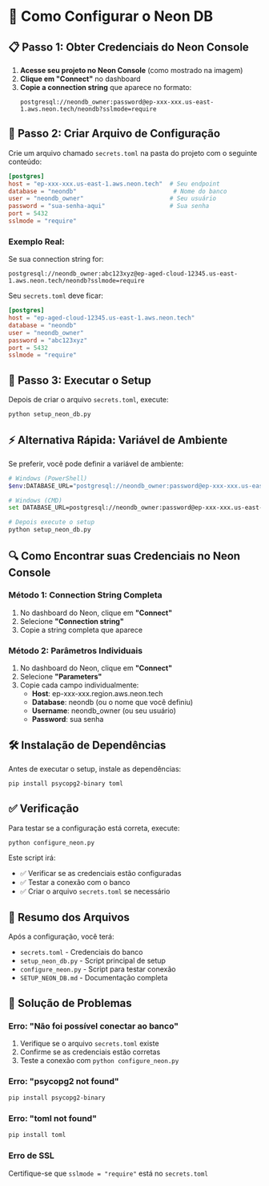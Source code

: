 # 🔧 Como Configurar o Neon DB

## 📋 Passo 1: Obter Credenciais do Neon Console

1. **Acesse seu projeto no Neon Console** (como mostrado na imagem)
2. **Clique em "Connect"** no dashboard
3. **Copie a connection string** que aparece no formato:
   ```
   postgresql://neondb_owner:password@ep-xxx-xxx.us-east-1.aws.neon.tech/neondb?sslmode=require
   ```

## 📝 Passo 2: Criar Arquivo de Configuração

Crie um arquivo chamado `secrets.toml` na pasta do projeto com o seguinte conteúdo:

```toml
[postgres]
host = "ep-xxx-xxx.us-east-1.aws.neon.tech"  # Seu endpoint
database = "neondb"                           # Nome do banco
user = "neondb_owner"                        # Seu usuário
password = "sua-senha-aqui"                  # Sua senha
port = 5432
sslmode = "require"
```

### Exemplo Real:
Se sua connection string for:
```
postgresql://neondb_owner:abc123xyz@ep-aged-cloud-12345.us-east-1.aws.neon.tech/neondb?sslmode=require
```

Seu `secrets.toml` deve ficar:
```toml
[postgres]
host = "ep-aged-cloud-12345.us-east-1.aws.neon.tech"
database = "neondb"
user = "neondb_owner"
password = "abc123xyz"
port = 5432
sslmode = "require"
```

## 🚀 Passo 3: Executar o Setup

Depois de criar o arquivo `secrets.toml`, execute:

```bash
python setup_neon_db.py
```

## ⚡ Alternativa Rápida: Variável de Ambiente

Se preferir, você pode definir a variável de ambiente:

```bash
# Windows (PowerShell)
$env:DATABASE_URL="postgresql://neondb_owner:password@ep-xxx-xxx.us-east-1.aws.neon.tech/neondb?sslmode=require"

# Windows (CMD)
set DATABASE_URL=postgresql://neondb_owner:password@ep-xxx-xxx.us-east-1.aws.neon.tech/neondb?sslmode=require

# Depois execute o setup
python setup_neon_db.py
```

## 🔍 Como Encontrar suas Credenciais no Neon Console

### Método 1: Connection String Completa
1. No dashboard do Neon, clique em **"Connect"**
2. Selecione **"Connection string"**
3. Copie a string completa que aparece

### Método 2: Parâmetros Individuais
1. No dashboard do Neon, clique em **"Connect"**
2. Selecione **"Parameters"**
3. Copie cada campo individualmente:
   - **Host**: ep-xxx-xxx.region.aws.neon.tech
   - **Database**: neondb (ou o nome que você definiu)
   - **Username**: neondb_owner (ou seu usuário)
   - **Password**: sua senha

## 🛠️ Instalação de Dependências

Antes de executar o setup, instale as dependências:

```bash
pip install psycopg2-binary toml
```

## ✅ Verificação

Para testar se a configuração está correta, execute:

```bash
python configure_neon.py
```

Este script irá:
- ✅ Verificar se as credenciais estão configuradas
- ✅ Testar a conexão com o banco
- ✅ Criar o arquivo `secrets.toml` se necessário

## 🎯 Resumo dos Arquivos

Após a configuração, você terá:

- `secrets.toml` - Credenciais do banco
- `setup_neon_db.py` - Script principal de setup
- `configure_neon.py` - Script para testar conexão
- `SETUP_NEON_DB.md` - Documentação completa

## 🔧 Solução de Problemas

### Erro: "Não foi possível conectar ao banco"
1. Verifique se o arquivo `secrets.toml` existe
2. Confirme se as credenciais estão corretas
3. Teste a conexão com `python configure_neon.py`

### Erro: "psycopg2 not found"
```bash
pip install psycopg2-binary
```

### Erro: "toml not found"
```bash
pip install toml
```

### Erro de SSL
Certifique-se que `sslmode = "require"` está no `secrets.toml`